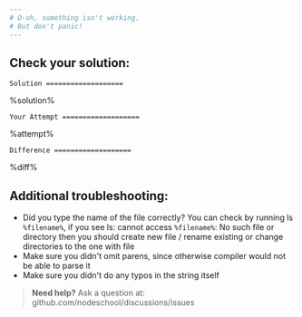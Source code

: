 ```yaml
---
# O-oh, something isn't working.
# But don't panic!  
---
```


## Check your solution:

`Solution
===================`

%solution%

`Your Attempt
===================`

%attempt%

`Difference
===================`

%diff%

## Additional troubleshooting:
 * Did you type the name of the file correctly? You can check by running ls `%filename%`, if you see ls: cannot access `%filename%`: No such file or directory then you should create new file / rename existing or change directories to the one with file
 * Make sure you didn't omit parens, since otherwise compiler would not be able to parse it
 * Make sure you didn't do any typos in the string itself

> **Need help?** Ask a question at: github.com/nodeschool/discussions/issues
